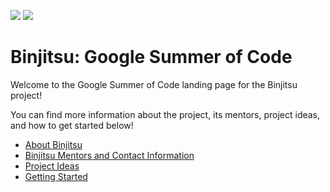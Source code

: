 ![](https://avatars2.githubusercontent.com/u/6656233?v=3&s=200)
![](https://1-ps.googleusercontent.com/sxk/lUi00NOiZZtaYcm5-HDw_Ypz0k/s.google-melange.appspot.com/www.google-melange.com/soc/content/2-1-20150218/images/gsoc/logo/banner-gsoc2015.png.pagespeed.ce.1-XG35qq3RrtSZu6d9nl.png)
# Binjitsu: Google Summer of Code

Welcome to the Google Summer of Code landing page for the Binjitsu project!

You can find more information about the project, its mentors, project ideas, and how to get started below!

- [About Binjitsu](about.md)
- [Binjitsu Mentors and Contact Information](mentors.md)
- [Project Ideas](ideas)
- [Getting Started](getting-started.md)
